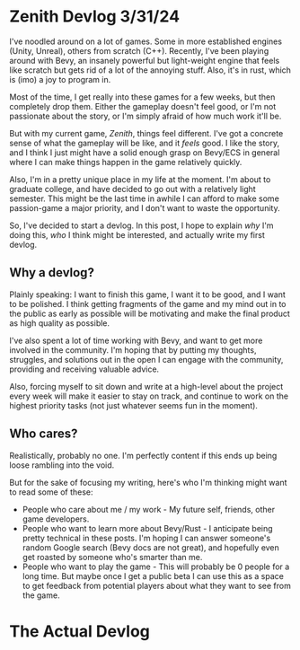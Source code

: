 # Zenith Devlog 3/31/24

I've noodled around on a lot of games. Some in more established engines (Unity, Unreal), others from scratch (C++). Recently, I've been playing around with Bevy, an insanely powerful but light-weight engine that feels like scratch but gets rid of a lot of the annoying stuff. Also, it's in rust, which is (imo) a joy to program in.

Most of the time, I get really into these games for a few weeks, but then completely drop them. Either the gameplay doesn't feel good, or I'm not passionate about the story, or I'm simply afraid of how much work it'll be.

But with my current game, _Zenith_, things feel different. I've got a concrete sense of what the gameplay will be like, and it _feels_ good. I like the story, and I think I just might have a solid enough grasp on Bevy/ECS in general where I can make things happen in the game relatively quickly.

Also, I'm in a pretty unique place in my life at the moment. I'm about to graduate college, and have decided to go out with a relatively light semester. This might be the last time in awhile I can afford to make some passion-game a major priority, and I don't want to waste the opportunity.

So, I've decided to start a devlog. In this post, I hope to explain _why_ I'm doing this, _who_ I think might be interested, and actually write my first devlog. 

## Why a devlog?

Plainly speaking: I want to finish this game, I want it to be good, and I want to be polished. I think getting fragments of the game and my mind out in to the public as early as possible will be motivating and make the final product as high quality as possible.

I've also spent a lot of time working with Bevy, and want to get more involved in the community. I'm hoping that by putting my thoughts, struggles, and solutions out in the open I can engage with the community, providing and receiving valuable advice.

Also, forcing myself to sit down and write at a high-level about the project every week will make it easier to stay on track, and continue to work on the highest priority tasks (not just whatever seems fun in the moment).

## Who cares?

Realistically, probably no one. I'm perfectly content if this ends up being loose rambling into the void.

But for the sake of focusing my writing, here's who I'm thinking might want to read some of these:

- People who care about me / my work - My future self, friends, other game developers.
- People who want to learn more about Bevy/Rust - I anticipate being pretty technical in these posts. I'm hoping I can answer someone's random Google search (Bevy docs are not great), and hopefully even get roasted by someone who's smarter than me.
- People who want to play the game - This will probably be 0 people for a long time. But maybe once I get a public beta I can use this as a space to get feedback from potential players about what they want to see from the game.

# The Actual Devlog
